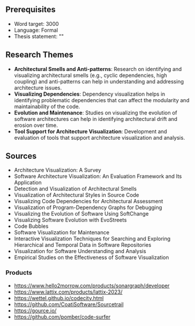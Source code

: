 ## Prerequisites

- Word target: 3000
- Language: Formal
- Thesis statement: ""

## Research Themes

- **Architectural Smells and Anti-patterns**: Research on identifying and visualizing architectural smells (e.g., cyclic dependencies, high coupling) and anti-patterns can help in understanding and addressing architecture issues.
- **Visualizing Dependencies**: Dependency visualization helps in identifying problematic dependencies that can affect the modularity and maintainability of the code.
- **Evolution and Maintenance**: Studies on visualizing the evolution of software architectures can help in identifying architectural drift and erosion over time.
- **Tool Support for Architecture Visualization**: Development and evaluation of tools that support architecture visualization and analysis.

## Sources

- Architecture Visualization: A Survey
- Software Architecture Visualization: An Evaluation Framework and Its Application
- Detection and Visualization of Architectural Smells
- Visualization of Architectural Styles in Source Code
- Visualizing Code Dependencies for Architectural Assessment
- Visualization of Program-Dependency Graphs for Debugging
- Visualizing the Evolution of Software Using SoftChange
- Visualizing Software Evolution with EvoStreets
- Code Bubbles
- Software Visualization for Maintenance
- Interactive Visualization Techniques for Searching and Exploring Hierarchical and Temporal Data in Software Repositories
- Visualization for Software Understanding and Analysis
- Empirical Studies on the Effectiveness of Software Visualization

### Products

- https://www.hello2morrow.com/products/sonargraph/developer
- https://www.lattix.com/products/lattix-2023/
- https://wettel.github.io/codecity.html
- https://github.com/CoatiSoftware/Sourcetrail
- https://gource.io/
- https://github.com/pomber/code-surfer